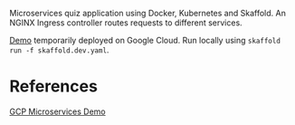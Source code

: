 Microservices quiz application using Docker, Kubernetes and Skaffold. An NGINX Ingress controller routes requests to different services.

[Demo]() temporarily deployed on Google Cloud. Run locally using `skaffold run -f skaffold.dev.yaml`.

# References

[GCP Microservices Demo](https://github.com/GoogleCloudPlatform/microservices-demo)
